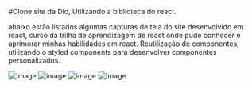 #Clone site da Dio, Utilizando a biblioteca do react.

abaixo estão listados algumas capturas de tela do site desenvolvido em react, curso da trilha de aprendizagem de react onde pude conhecer e aprimorar minhas habilidades em react.
Reutilização de componentes, utilizando o styled components para desenvolver componentes personalizados.



![image](https://github.com/luckkkkas/clone-dio-react/assets/143907115/d88be841-47ce-41aa-9350-22db7bffdc92)
![image](https://github.com/luckkkkas/clone-dio-react/assets/143907115/a7a1d88c-9ed1-4d9d-813a-0c83333e4440)
![image](https://github.com/luckkkkas/clone-dio-react/assets/143907115/3623a921-8a48-4903-8183-23f098b3b8d6)
![image](https://github.com/luckkkkas/clone-dio-react/assets/143907115/e3cadf7d-9beb-4ca3-a3c4-5d30ea67c8e7)
